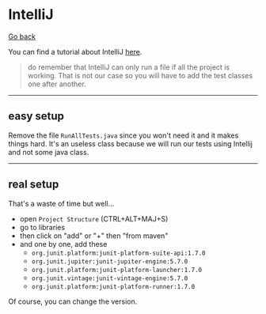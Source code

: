 # IntelliJ

[Go back](index.md)

You can find a tutorial about
IntelliJ [here](../../../tools/jetbrains/index.md).

> do remember that IntelliJ can only run a file if all
> the project is working. That is not our case so you
> will have to add the test classes one after another.

<hr class="sl">

## easy setup

Remove the file `RunAllTests.java`
since you won't need it and it makes things hard.
It's an useless class because we will run our tests
using Intellij and not some java class.

<hr class="sr">

## real setup

That's a waste of time but well...

* open ``Project Structure`` (CTRL+ALT+MAJ+S)
* go to libraries
* then click on "add" or "+" then "from maven"
* and one by one, add these
    * ``org.junit.platform:junit-platform-suite-api:1.7.0``
    * ``org.junit.jupiter:junit-jupiter-engine:5.7.0``
    * ``org.junit.platform:junit-platform-launcher:1.7.0``
    * ``org.junit.vintage:junit-vintage-engine:5.7.0``
    * ``org.junit.platform:junit-platform-runner:1.7.0``

Of course, you can change the version.